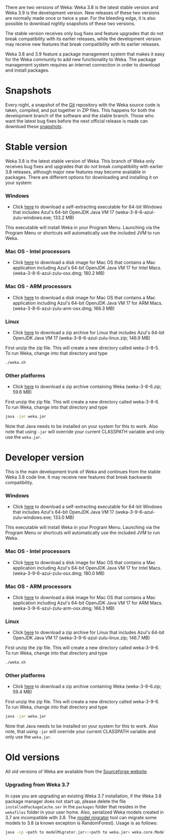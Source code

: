 
There are two versions of Weka: Weka 3.8 is the latest stable version
and Weka 3.9 is the development version. New releases of these two versions
are normally made once or twice a year. For the bleeding edge, it is
also possible to download nightly snapshots of these two versions. 

The stable version receives only bug fixes and feature upgrades that
do not break compatibility with its earlier releases, while the
development version may receive new features that break compatibility
with its earlier releases.

Weka 3.8 and 3.9 feature a package management system that makes it
easy for the Weka community to add new functionality to Weka. The
package management system requires an internet connection in order to
download and install packages.

# Snapshots
              
Every night, a snapshot of the [Git](git.md) repository with the Weka
source code is taken, compiled, and put together in ZIP files. This
happens for both the development branch of the software and the stable
branch. Those who want the latest bug fixes before the next official
release is made can download these
[snapshots](https://www.cs.waikato.ac.nz/~ml/weka/snapshots/weka_snapshots.html).

# Stable version

Weka 3.8 is the latest stable version of Weka. This branch of Weka
only receives bug fixes and upgrades that do not break compatibility
with earlier 3.8 releases, although major new features may become
available in packages.  There are different options for downloading
and installing it on your system:

### Windows

* Click
[here](https://prdownloads.sourceforge.net/weka/weka-3-8-6-azul-zulu-windows.exe)
to download a self-extracting executable for 64-bit Windows that
includes Azul's 64-bit OpenJDK Java VM 17 (weka-3-8-6-azul-zulu-windows.exe; 133.2 MB)

This executable will install Weka in your Program Menu. Launching via the Program
Menu or shortcuts will automatically use the included JVM to run Weka.

### Mac OS - Intel processors
                  
* Click
[here](https://prdownloads.sourceforge.net/weka/weka-3-8-6-azul-zulu-osx.dmg)
to download a disk image for Mac OS that contains a
Mac application including Azul's 64-bit OpenJDK Java VM 17 for Intel Macs.
(weka-3-8-6-azul-zulu-osx.dmg; 180.2 MB)

### Mac OS - ARM processors
                  
* Click
[here](https://prdownloads.sourceforge.net/weka/weka-3-8-6-azul-zulu-arm-osx.dmg)
to download a disk image for Mac OS that contains a
Mac application including Azul's 64-bit OpenJDK Java VM 17 for ARM Macs.
(weka-3-8-6-azul-zulu-arm-osx.dmg; 166.3 MB)

### Linux

* Click
[here](https://prdownloads.sourceforge.net/weka/weka-3-8-6-azul-zulu-linux.zip)
to download a zip archive for Linux that includes Azul's 64-bit OpenJDK Java VM 17
(weka-3-8-6-azul-zulu-linux.zip; 146.9 MB)

First unzip the zip file. This will create a new directory called
weka-3-8-5. To run Weka, change into that directory and type

``` bash
./weka.sh
```

### Other platforms

* Click [here](https://prdownloads.sourceforge.net/weka/weka-3-8-6.zip)
 to download a zip archive containing Weka (weka-3-8-6.zip; 59.6 MB)

First unzip the zip file. This will create a new directory called
weka-3-8-6. To run Weka, change into that directory and type

``` bash
java -jar weka.jar
```

Note that Java needs to be installed on your system for this to
work. Also note that using `-jar` will override your current
CLASSPATH variable and only use the `weka.jar`.

# Developer version

This is the main development trunk of Weka and continues from the stable Weka 3.8 code line. It
may receive new features that break backwards compatibility.

### Windows

* Click
[here](https://prdownloads.sourceforge.net/weka/weka-3-9-6-azul-zulu-windows.exe)
to download a self-extracting executable for 64-bit Windows that
includes Azul's 64-bit OpenJDK Java VM 17 (weka-3-9-6-azul-zulu-windows.exe; 133.0 MB)

This executable will install Weka in your Program Menu. Launching via the Program
Menu or shortcuts will automatically use the included JVM to run Weka.


### Mac OS - Intel processors
                  
* Click
[here](https://prdownloads.sourceforge.net/weka/weka-3-9-6-azul-zulu-osx.dmg)
to download a disk image for Mac OS that contains a
Mac application including Azul's 64-bit OpenJDK Java VM 17 for Intel Macs.
(weka-3-9-6-azul-zulu-osx.dmg; 180.0 MB)

### Mac OS - ARM processors
                  
* Click
[here](https://prdownloads.sourceforge.net/weka/weka-3-9-6-azul-zulu-arm-osx.dmg)
to download a disk image for Mac OS that contains a
Mac application including Azul's 64-bit OpenJDK Java VM 17 for ARM Macs.
(weka-3-9-6-azul-zulu-arm-osx.dmg; 166.3 MB)

### Linux

* Click
[here](https://prdownloads.sourceforge.net/weka/weka-3-9-6-azul-zulu-linux.zip)
to download a zip archive for Linux that includes Azul's 64-bit OpenJDK Java VM 17
(weka-3-9-6-azul-zulu-linux.zip; 146.7 MB)

First unzip the zip file. This will create a new directory called
weka-3-9-6. To run Weka, change into that directory and type

``` bash
./weka.sh
```

### Other platforms

* Click [here](https://prdownloads.sourceforge.net/weka/weka-3-9-6.zip)
 to download a zip archive containing Weka (weka-3-9-6.zip; 59.4 MB)

First unzip the zip file. This will create a new directory called
weka-3-9-6. To run Weka, change into that directory and type

``` bash
java -jar weka.jar
```

Note that Java needs to be installed on your system for this to
work. Also note, that using `-jar` will override your current
CLASSPATH variable and only use the `weka.jar`.


# Old versions

All old versions of Weka are available from the [Sourceforge
website](https://sourceforge.net/projects/weka/).

### Upgrading from Weka 3.7

In case you are upgrading an existing Weka 3.7 installation, if the
Weka 3.8 package manager does not start up, please delete the file
`installedPackageCache.ser` in the `packages` folder that resides in
the `wekafiles` folder in your user home. Also, serialized Weka models
created in 3.7 are incompatible with 3.8. The [model
migrator](https://www.cs.waikato.ac.nz/~ml/weka/modelMigrator.jar)
tool can migrate some models to 3.8 (a known
exception is RandomForest). Usage is as follows:

``` bash 
java -cp <path to modelMigrator.jar>:<path to weka.jar> weka.core.ModelMigrator -i <path to old serialized weka mode> -o <upgraded model file name>
```
